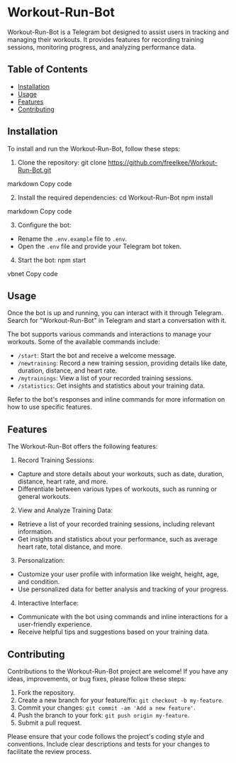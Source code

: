 # Workout-Run-Bot

Workout-Run-Bot is a Telegram bot designed to assist users in tracking and managing their workouts. It provides features for recording training sessions, monitoring progress, and analyzing performance data.

## Table of Contents
- [Installation](#installation)
- [Usage](#usage)
- [Features](#features)
- [Contributing](#contributing)

## Installation

To install and run the Workout-Run-Bot, follow these steps:

1. Clone the repository:
git clone https://github.com/freelkee/Workout-Run-Bot.git

markdown
Copy code

2. Install the required dependencies:
cd Workout-Run-Bot
npm install

markdown
Copy code

3. Configure the bot:
- Rename the `.env.example` file to `.env`.
- Open the `.env` file and provide your Telegram bot token.

4. Start the bot:
npm start

vbnet
Copy code

## Usage

Once the bot is up and running, you can interact with it through Telegram. Search for "Workout-Run-Bot" in Telegram and start a conversation with it.

The bot supports various commands and interactions to manage your workouts. Some of the available commands include:

- `/start`: Start the bot and receive a welcome message.
- `/newtraining`: Record a new training session, providing details like date, duration, distance, and heart rate.
- `/mytrainings`: View a list of your recorded training sessions.
- `/statistics`: Get insights and statistics about your training data.

Refer to the bot's responses and inline commands for more information on how to use specific features.

## Features

The Workout-Run-Bot offers the following features:

1. Record Training Sessions:
- Capture and store details about your workouts, such as date, duration, distance, heart rate, and more.
- Differentiate between various types of workouts, such as running or general workouts.

2. View and Analyze Training Data:
- Retrieve a list of your recorded training sessions, including relevant information.
- Get insights and statistics about your performance, such as average heart rate, total distance, and more.

3. Personalization:
- Customize your user profile with information like weight, height, age, and condition.
- Use personalized data for better analysis and tracking of your progress.

4. Interactive Interface:
- Communicate with the bot using commands and inline interactions for a user-friendly experience.
- Receive helpful tips and suggestions based on your training data.

## Contributing

Contributions to the Workout-Run-Bot project are welcome! If you have any ideas, improvements, or bug fixes, please follow these steps:

1. Fork the repository.
2. Create a new branch for your feature/fix: `git checkout -b my-feature`.
3. Commit your changes: `git commit -am 'Add a new feature'`.
4. Push the branch to your fork: `git push origin my-feature`.
5. Submit a pull request.

Please ensure that your code follows the project's coding style and conventions. Include clear descriptions and tests for your changes to facilitate the review process.
